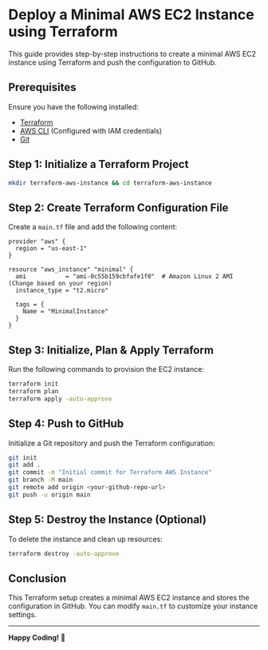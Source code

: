 # Deploy a Minimal AWS EC2 Instance using Terraform

This guide provides step-by-step instructions to create a minimal AWS EC2 instance using Terraform and push the configuration to GitHub.

## Prerequisites

Ensure you have the following installed:
- [Terraform](https://developer.hashicorp.com/terraform/downloads)
- [AWS CLI](https://aws.amazon.com/cli/) (Configured with IAM credentials)
- [Git](https://git-scm.com/downloads)

## Step 1: Initialize a Terraform Project

```bash
mkdir terraform-aws-instance && cd terraform-aws-instance
```

## Step 2: Create Terraform Configuration File

Create a `main.tf` file and add the following content:

```hcl
provider "aws" {
  region = "us-east-1"
}

resource "aws_instance" "minimal" {
  ami           = "ami-0c55b159cbfafe1f0"  # Amazon Linux 2 AMI (Change based on your region)
  instance_type = "t2.micro"

  tags = {
    Name = "MinimalInstance"
  }
}
```

## Step 3: Initialize, Plan & Apply Terraform

Run the following commands to provision the EC2 instance:

```bash
terraform init
terraform plan
terraform apply -auto-approve
```

## Step 4: Push to GitHub

Initialize a Git repository and push the Terraform configuration:

```bash
git init
git add .
git commit -m "Initial commit for Terraform AWS Instance"
git branch -M main
git remote add origin <your-github-repo-url>
git push -u origin main
```

## Step 5: Destroy the Instance (Optional)

To delete the instance and clean up resources:

```bash
terraform destroy -auto-approve
```

## Conclusion

This Terraform setup creates a minimal AWS EC2 instance and stores the configuration in GitHub. You can modify `main.tf` to customize your instance settings.

---

**Happy Coding! 🚀**
